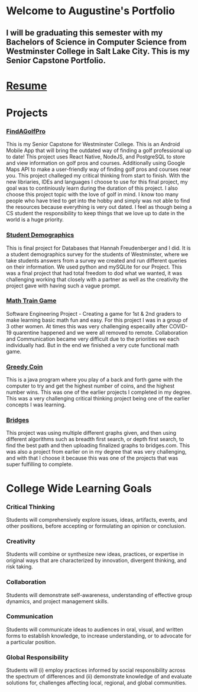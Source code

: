 # Welcome to Augustine's Portfolio
## I will be graduating this semester with my Bachelors of Science in Computer Science from Westminster College in Salt Lake City. This is my Senior Capstone Portfolio.  

# [Resume](https://github.com/augValdez/augValdez.github.io/blob/main/avaldez_10.18.2020.pdf)

# Projects 
### [FindAGolfPro](https://github.com/augValdez/FindAGolfPro/tree/master)
This is my Senior Capstone for Westminster College. This is an Android Mobile App that will bring the outdated way of finding a golf professional up to date! This project uses React Native, NodeJS, and PostgreSQL to store and view information on golf pros and courses. Additionally using Google Maps API to make a user-friendly way of finding golf pros and courses near you. This project challeged my critical thinking from start to finish. With the new libriaries, IDEs and languages I choose to use for this final project, my goal was to continiously learn during the duration of this project. I also choose this project topic with the love of golf in mind. I know too many people who have tried to get into the hobby and simply was not able to find the resources because everything is very out dated. I feel as though being a CS student the responsibility to keep things that we love up to date in the world is a huge priority.

### [Student Demographics](https://github.com/augValdez/StudentDemographics)
This is final project for Databases that Hannah Freudenberger and I did. It is a student demographics survey for the students of Westminster, where we take students answers from a survey we created and run different queries on their information. We used python and mySQLite for our Project. This was a final project that had total freedom to dod what we wanted, it was challenging working that closely with a partner as well as the creativity the project gave with having such a vague prompt.

### [Math Train Game](https://github.com/augValdez/MathTrainGame)
Software Engineering Project - Creating a game for 1st & 2nd graders to make learning basic math fun and easy. For this project I was in a group of 3 other women. At times this was very challenging especailly after COVID-19 quarentine happened and we were all removed to remote. Collaboration and Communication became very difficult due to the priorities we each individually had. But in the end we finished a very cute functional math game.

### [Greedy Coin](https://github.com/augValdez/GreedyCoin)
This is a java program where you play of a back and forth game with the computer to try and get the highest number of coins, and the highest number wins. This was one of the earlier projects I completed in my degree. This was a very challenging critical thinking project being one of the earlier concepts I was learning.

### [Bridges](https://github.com/augValdez/BFS-DFS-Bridges)
This project was using multiple different graphs given, and then using different algorithms such as breadth first search, or depth first search, to find the best path and then uploading finalized graphs to bridges.com. This was also a project from earlier on in my degree that was very challenging, and with that I choose it because this was one of the projects that was super fulfilling to complete.


# College Wide Learning Goals
### Critical Thinking
Students will comprehensively explore issues, ideas, artifacts, events, and other positions, before accepting or formulating an opinion or conclusion.

### Creativity
Students will combine or synthesize new ideas, practices, or expertise in original ways that are characterized by innovation, divergent thinking, and risk taking.

### Collaboration
Students will demonstrate self-awareness, understanding of effective group dynamics, and project management skills.

### Communication
Students will communicate ideas to audiences in oral, visual, and written forms to establish knowledge, to increase understanding, or to advocate for a particular position.

### Global Responsibility
Students will (i) employ practices informed by social responsibility across the spectrum of differences and (ii) demonstrate knowledge of and evaluate solutions for, challenges affecting local, regional, and global communities.
